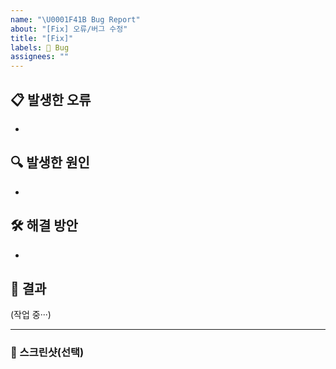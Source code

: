 ```yaml
---
name: "\U0001F41B Bug Report"
about: "[Fix] 오류/버그 수정"
title: "[Fix]"
labels: 🐛 Bug
assignees: ""
---
```


## 📋 발생한 오류

<!-- 발견된 문제에 대한 간략한 설명을 작성하세요 (예: 로그인 시 "잘못된 토큰" 오류 발생) -->

-

## 🔍 발생한 원인

<!-- 오류 발생 원인을 구체적으로 작성하세요 (예: 클라이언트와 서버 간 JWT 만료 시간 불일치) -->

-

## 🛠 해결 방안

<!-- 문제를 해결하기 위한 방법을 제시하세요 (예: 서버와 클라이언트의 JWT 만료 시간을 동일하게 설정) -->

-

## 🎯 결과

(작업 중···)

---

### 📸 스크린샷(선택)

<!-- 관련 스크린샷, 로그 또는 참고 자료가 있다면 추가해주세요 -->
